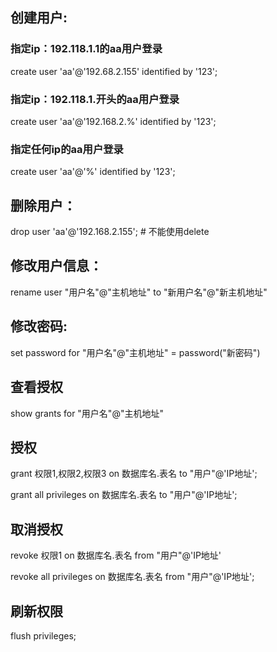 ## 创建用户:
### 指定ip：192.118.1.1的aa用户登录
create user 'aa'@'192.68.2.155' identified by '123';
### 指定ip：192.118.1.开头的aa用户登录
create user 'aa'@'192.168.2.%' identified by '123';
### 指定任何ip的aa用户登录
create user 'aa'@'%' identified by '123';

## 删除用户：

drop user 'aa'@'192.168.2.155';  # 不能使用delete

## 修改用户信息：

rename user "用户名"@"主机地址" to "新用户名"@"新主机地址"

## 修改密码:

set password for "用户名"@"主机地址" = password("新密码")


## 查看授权

show grants for "用户名"@"主机地址"

## 授权

grant 权限1,权限2,权限3 on 数据库名.表名 to "用户"@'IP地址';

grant all privileges  on 数据库名.表名 to "用户"@'IP地址';

## 取消授权

revoke 权限1 on 数据库名.表名 from "用户"@'IP地址'

revoke all privileges on 数据库名.表名 from "用户"@'IP地址';

## 刷新权限

flush privileges;





